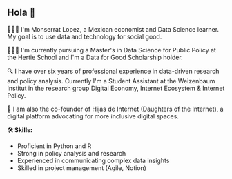 ## Hola 👋

👩🏽‍💻 I'm Monserrat Lopez, a Mexican economist and Data Science learner. My goal is to use data and technology for social good.

👩🏽‍🎓 I'm currently pursuing a Master's in Data Science for Public Policy at the Hertie School and I'm a Data for Good Scholarship holder. 

🔍 I have over six years of professional experience in data-driven research and policy analysis. Currently I'm a Student Assistant at the Weizenbaum Institut in the research group Digital Economy, Internet Ecosystem & Internet Policy.

🌱 I am also the co-founder of Hijas de Internet (Daughters of the Internet), a digital platform advocating for more inclusive digital spaces. 

**🛠️ Skills:**
- Proficient in Python and R 
- Strong in policy analysis and research 
- Experienced in communicating complex data insights 
- Skilled in project management (Agile, Notion) 
